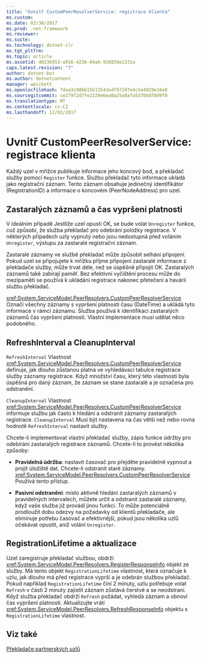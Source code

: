 ```yaml
---
title: "Uvnitř CustomPeerResolverService: registrace klienta"
ms.custom: 
ms.date: 03/30/2017
ms.prod: .net-framework
ms.reviewer: 
ms.suite: 
ms.technology: dotnet-clr
ms.tgt_pltfrm: 
ms.topic: article
ms.assetid: 40236953-a916-4236-84a6-928859e1331a
caps.latest.revision: "7"
author: dotnet-bot
ms.author: dotnetcontent
manager: wpickett
ms.openlocfilehash: 7daa3c08bb15b13543a4f972d7e4c5e4929e16e8
ms.sourcegitcommit: ce279f2d7fe2220e6ea0a25a8a7a5370ddf8d9f0
ms.translationtype: MT
ms.contentlocale: cs-CZ
ms.lasthandoff: 12/02/2017
---
```

# <a name="inside-the-custompeerresolverservice-client-registrations"></a>Uvnitř CustomPeerResolverService: registrace klienta
Každý uzel v mřížce publikuje informace jeho koncový bod, a překladač služby pomocí `Register` funkce. Službu překladač tyto informace ukládá jako registrační záznam. Tento záznam obsahuje jedinečný identifikátor (RegistrationID) a informace o koncovém (PeerNodeAddress) pro uzel.  
  
## <a name="stale-records-and-expiration-time"></a>Zastaralých záznamů a čas vypršení platnosti  
 V ideálním případě Jestliže uzel opustí OK, se bude volat `Unregister` funkce, což způsobí, že služba překladač pro odebrání položky registrace. V některých případech uzly vypnutý nebo jsou nedostupná před voláním `Unregister`, výstupu za zastaralé registrační záznam.  
  
 Zastaralé záznamy ve službě překladač může způsobit selhání připojení. Pokud uzel se připojujete k mřížku přijme připojení zastaralé informace z překladače služby, může trvat déle, než se úspěšně připojit OK. Zastaralých záznamů také zabírají paměť. Bez efektivní vyčištění procesu může do mezipaměti se používá k ukládání registrace nakonec přetečení a havárií službu překladač.  
  
 <xref:System.ServiceModel.PeerResolvers.CustomPeerResolverService> Označí všechny záznamy s vypršení platnosti času (DateTime) a ukládá tyto informace v rámci záznamu. Služba používá k identifikaci zastaralých záznamů čas vypršení platnosti. Vlastní implementace musí udělat něco podobného.  
  
## <a name="refreshinterval-and-cleanupinterval"></a>RefreshInterval a CleanupInterval  
 `RefreshInterval` Vlastnost <xref:System.ServiceModel.PeerResolvers.CustomPeerResolverService> definuje, jak dlouho zůstanou platná ve vyhledávací tabulce registrace služby záznamy registrace. Když množství času, který této vlastnosti byla úspěšná pro daný záznam, že záznam se stane zastaralé a je označena pro odstranění.  
  
 `CleanupInterval` Vlastnost <xref:System.ServiceModel.PeerResolvers.CustomPeerResolverService> informuje službu jak často k hledání a odstranit záznamy zastaralých registrace. `CleanupInterval` Musí být nastavena na čas větší než nebo rovna hodnotě `RefreshInterval` nastavit služby.  
  
 Chcete-li implementovat vlastní překladač služby, zápis funkce údržby pro odebírání zastaralých registrace záznamů. Chcete-li to provést několika způsoby:  
  
-   **Pravidelná údržba**: nastavit časovač pro přejděte pravidelně vypnout a projít úložiště dat. Chcete-li odstranit staré záznamy. <xref:System.ServiceModel.PeerResolvers.CustomPeerResolverService> Používá tento přístup.  
  
-   **Pasivní odstranění**: místo aktivně hledání zastaralých záznamů v pravidelných intervalech, můžete určit a odstranit zastaralé záznamy, když vaše služba již provádí jinou funkci. To může potenciálně prodloužit dobu odezvy na požadavky od klientů překladače, ale eliminuje potřebu časovač a efektivnější, pokud jsou několika uzlů očekávat opustit, aniž volání `Unregister`.  
  
## <a name="registrationlifetime-and-refresh"></a>RegistrationLifetime a aktualizace  
 Uzel zaregistruje překladač službou, obdrží <xref:System.ServiceModel.PeerResolvers.RegisterResponseInfo> objekt ze služby. Má tento objekt `RegistrationLifetime` vlastnost, která označuje k uzlu, jak dlouho má před registrace vyprší a je odebrán službou překladač. Pokud například `RegistrationLifetime` činí 2 minuty, uzlu potřebuje volat `Refresh` v části 2 minuty zajistit záznam zůstává čerstvé a se neodstraní. Když služba překladač obdrží `Refresh` požádat, vyhledá záznam a obnoví čas vypršení platnosti. Aktualizujte vrátí <xref:System.ServiceModel.PeerResolvers.RefreshResponseInfo> objektu s `RegistrationLifetime` vlastnost.  
  
## <a name="see-also"></a>Viz také  
 [Překladače partnerských uzlů](../../../../docs/framework/wcf/feature-details/peer-resolvers.md)
